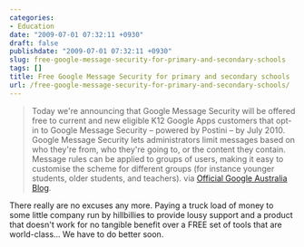```yaml
---
categories:
- Education
date: "2009-07-01 07:32:11 +0930"
draft: false
publishdate: "2009-07-01 07:32:11 +0930"
slug: free-google-message-security-for-primary-and-secondary-schools
tags: []
title: Free Google Message Security for primary and secondary schools
url: /free-google-message-security-for-primary-and-secondary-schools/
---
```

> Today we're announcing that Google Message Security will be offered
> free to current and new eligible K12 Google Apps customers that opt-in
> to Google Message Security – powered by Postini – by July 2010. Google
> Message Security lets administrators limit messages based on who
> they're from, who they're going to, or the content they contain.
> Message rules can be applied to groups of users, making it easy to
> customise the scheme for different groups (for instance younger
> students, older students, and teachers). via [Official Google
> Australia
> Blog](http://google-au.blogspot.com/2009/07/free-google-message-security-for.html).

There really are no excuses any more. Paying a truck load of money to
some little company run by hillbillies to provide lousy support and a
product that doesn't work for no tangible benefit over a FREE set of
tools that are world-class&hellip; We have to do better soon.